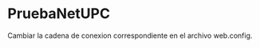 # PruebaNetUPC

Cambiar la cadena de conexion correspondiente en el archivo web.config.<br>
<br>
<body>
  
<add name="BDVentaEntities" connectionString="metadata=res://*/Models.DBVenta.csdl|res://*/Models.DBVenta.ssdl|res://*/Models.DBVenta.msl;provider=System.Data.SqlClient;provider connection string=&quot;data source=DESKTOP-HOSUMK2;initial catalog=BDVenta;integrated security=True;MultipleActiveResultSets=True;App=EntityFramework&quot;" providerName="System.Data.EntityClient" />

</body>
